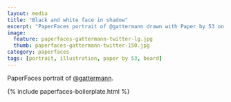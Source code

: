 ```yaml
---
layout: media
title: "Black and white face in shadow"
excerpt: "PaperFaces portrait of @gattermann drawn with Paper by 53 on an iPad."
image: 
  feature: paperfaces-gattermann-twitter-lg.jpg
  thumb: paperfaces-gattermann-twitter-150.jpg
category: paperfaces
tags: [portrait, illustration, paper by 53, beard]
---
```


PaperFaces portrait of [@gattermann](http://twitter.com/gattermann).

{% include paperfaces-boilerplate.html %}